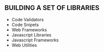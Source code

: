 
BUILDING A SET OF LIBRARIES
---------------------------

- Code Validators
- Code Snipets
- Web Frameworks
- Javascript Libraries
- Javascript Frameworks
- Web Utilities

